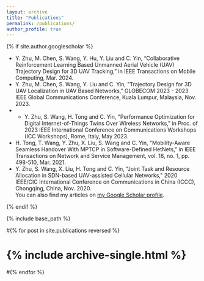 ```yaml
---
layout: archive
title: "Publications"
permalink: /publications/
author_profile: true
---
```


{% if site.author.googlescholar %}
  
* Y. Zhu, M. Chen, S. Wang, Y. Hu, Y. Liu and C. Yin, “Collaborative Reinforcement Learning Based Unmanned Aerial Vehicle (UAV) Trajectory Design for 3D UAV Tracking,” in IEEE Transactions on Mobile Computing, Mar. 2024.
* Y. Zhu, M. Chen, S. Wang, Y. Liu and C. Yin, "Trajectory Design for 3D UAV Localization in UAV Based Networks," GLOBECOM 2023 - 2023 IEEE Global Communications Conference, Kuala Lumpur, Malaysia, Nov. 2023.
* * Y. Zhu, S. Wang, H. Tong and C. Yin, "Performance Optimization for Digital Internet-of-Things Twins Over Wireless Networks," in Proc. of 2023 IEEE International Conference on Communications Workshops (ICC Workshops), Rome, Italy, May 2023. 
* H. Tong, T. Wang, Y. Zhu, X. Liu, S. Wang and C. Yin, "Mobility-Aware Seamless Handover With MPTCP in Software-Defined HetNets," in IEEE Transactions on Network and Service Management, vol. 18, no. 1, pp. 498-510, Mar. 2021.
* Y. Zhu, S. Wang, X. Liu, H. Tong and C. Yin, "Joint Task and Resource Allocation in SDN-based UAV-assisted Cellular Networks," 2020 IEEE/CIC International Conference on Communications in China (ICCC), Chongqing, China, Nov. 2020.
  <div class="wordwrap">You can also find my articles on <a href="{{site.author.googlescholar}}">my Google Scholar profile</a>.</div>
{% endif %}



{% include base_path %}

#{% for post in site.publications reversed %}
 # {% include archive-single.html %}
#{% endfor %}
